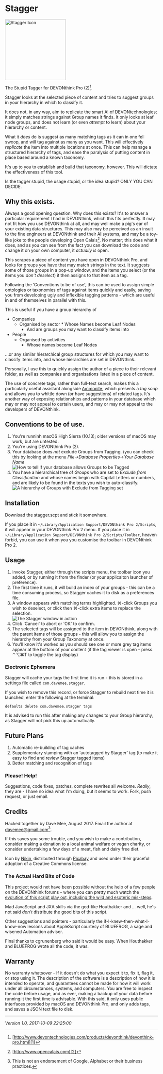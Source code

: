 # Stagger

<img alt="Stagger Icon" src="images-readme/Stagger.png" width=200px height=200px/>

The Stupid Tagger for DEVONthink Pro (2)[^1].

Stagger looks at the selected piece of content and tries to suggest groups in your hierarchy in which to classify it. 

It does not, in any way, aim to replicate the smart AI of DEVONtechnologies; it simply matches strings against Group names it finds. It only looks at leaf node groups, and does not learn (or even *attempt* to learn) about your hierarchy or content. 

What it *does* do is suggest as many matching tags as it can in one fell swoop, and will tag against as many as you want. This will effectively *replicate* the item into multiple locations at once. This can help manage a structured hierarchy of tags, and ease the paralysis of putting content in place based around a known taxonomy.

It's up to you to establish and build that taxonomy, however. This will dictate the effectiveness of this tool.

Is the tagger stupid, the usage stupid, or the idea stupid? ONLY YOU CAN DECIDE.

## Why this exists.

Always a good opening question. Why does this exists? It's to answer a particular requirement I had in DEVONthink, which this fits perfectly. It may not fit how you use DEVONthink at all, and may well make a pig's ear of your existing data structures. This may also may be perceived as an insult to the fine engineers at DEVONthink and their AI systems, and may be a toy-like joke to the people developing Open Calais[^2]. No matter; this does what it does, and as you can see from the fact you can download the code and change it on your own computer, it *actually is* open.

This scrapes a piece of content you have open in DEVONthink Pro, and looks for groups you have that may match strings in the text. It suggests some of those groups in a pop-up window, and the items you select (or the items you *don't deselect*) it then assigns to that item as a tag.

Following the 'Conventions to be of use', this can be used to assign simple ontologies or taxonomies of tags against items quickly and easily, saving you from developing ugly and inflexible tagging patterns - which are useful in and of themselves in parallel with this.

This is useful if you have a group hierarchy of  

* Companies
	 * Organised by sector
		   * Whose Names become Leaf Nodes
		* And are groups you may want to classify items into
* People
	* Organised by activities
		* Whose names become Leaf Nodes

...or any similar hierarchical group structures for which you may want to classify items into, and whose hierarchies are set in DEVONthink.

Personally, I use this to quickly assign the author of a piece to their relevant folder, as well as companies and organisations listed in a piece of content.

The use of concrete tags, rather than full-text search, makes this a particularly useful assistant alongside [Ammonite][3], which presents a *tag soup* and allows you to whittle down (or have suggestions) of related tags. It's another way of exposing relationships and patterns in your database which may or may not appeal to certain users, and may or may not appeal to the developers of DEVONthink.

## Conventions to be of use.

1. You're runninh macOS High Sierra (10.13); older versions of macOS may work, but are untested.
2. You're using DEVONthink Pro (2).
3. Your database does *not* exclude Groups from Tagging.    (you can check this by looking at the menu *File*→*Database Properties*→*Your Database Name*  
	![How to tell if your database allows Groups to be Tagged][image-1]
4. You have a hierarchical tree of *Groups* who are set to  *Exclude from Classification* and whose names begin with Capital Letters or numbers, and are likely to be found in the texts you wish to auto-classify.  
	![A hierarchy of Groups with Exclude from Tagging set][image-2]

## Installation

Download the stagger.scpt and stick it somewhere.

If you place it in `~/Library/Application Support/DEVONthink Pro 2/Scripts`, it will appear in your DEVONthink Pro 2 menu. If you place it in  `~/Library/Application Support/DEVONthink Pro 2/Scripts/Toolbar`, heaven forbid, you can use it when you you customise the toolbar in DEVONthink Pro 2.

## Usage

1. Invoke Stagger, either through the scripts menu, the toolbar icon you added, or by running it from the finder (or your applicaiton launcher of preference).
2. The first time it runs, it will build an index of your groups - this can be a time consuming process, so Stagger caches it to disk as a preferences file.
3. A window appears with matching terms highlighted. ⌘-click Groups you wish to deselect, or click then ⌘-click extra items to replace the selection.  
	![The Stagger window in action][image-3]
4. Click 'Cancel' to abort or 'OK' to confirm.
5. The selected tags will be assigned to the item in DEVONthink, along with the parent items of those groups - this will allow you to assign the hierarchy from your Group Taxonomy at once.
6. You'll know it's worked as you should see one or more grey tag items appear at the bottom of your content (if the tag viewer is open - press ⌃⌥⌘T to toggle the tag display)

### Electronic Ephemera

Stagger will cache your tags the first time it is run - this is stored in a settings file called `com.davemee.stagger`. 

If you wish to remove this record, or force Stagger to rebuild next time it is launched, enter the following at the terminal:

`defaults delete com.davemee.stagger tags`

It is advised to run this after making any changes to your Group hierarchy, as Stagger will not pick this up automatically.

## Future Plans

1. Automatic re-building of tag caches
2. Supplementary stamping with an 'autotagged by Stagger' tag (to make it easy to find and review Stagger tagged items)
3. Better matching and recognition of tags

### Please! Help!

Suggestions, code fixes, patches, complete rewrites all welcome. *Really*, they are - I have no idea what I'm doing, but it seems to work. Fork, push request, or just email.

## Credits

Hacked together by Dave Mee, August 2017. Email the author at [davemee@gmail.com][4][^3].

If this saves you some trouble, and you wish to make a contribution, consider making a donation to a local animal welfare or vegan charity, or consider undertaking a few days of a meat, fish and dairy free diet. 

Icon by [Nikin ][5] distributed through [Pixabay][6] and used under their graceful adoption of a Creative Commons license.

### The Actual Hard Bits of Code

This project would not have been possible without the help of a few people on the DEVONthink forums - where you can pretty much watch the [evolution of this script play out, including the wild and esoteric mis-steps][7].

Mad JavaScript and JXA skills via the god-like Houthakker and ... well, he's not said *don't* distribute the good bits of this script.

Other suggestions and pointers - particularly the if-I-knew-then-what-I-know-now lessons about AppleScript courtesy of BLUEFROG, a sage and wisened Automation adviser.

Final thanks to cgrunenberg who said it would be easy. When Houthakker and BLUEFROG wrote all the code, it was.

## Warranty

No warranty whatsover -  If it doesn't do what you expect it to, fix it, flag it, or stop using it. The description of the software is a description of how it is intended to operate, and guarantees cannot be made for how it will work under all circumstances, systems, and computers. You are free to inspect the code before usage, and as ever, making a backup of your data before running it the first time is advisable. With this said, it only uses public interfaces provided by macOS and DEVONthink Pro, and only adds tags, and saves a JSON text file to disk.

---- 

*Version 1.0, 2017-10-09 22:25:00*

[^1]:	[http://www.devontechnologies.com/products/devonthink/devonthink-pro.html][1]

[^2]:	[http://www.opencalais.com][2]

[^3]:	This is not an endorsement of Google, Alphabet or their business practices.

[1]:	http://www.devontechnologies.com/products/devonthink/devonthink-pro.html "DEVONthink Pro 2"
[2]:	http://www.opencalais.com "Reuters Open Calais"
[3]:	http://www.soma-zone.com/Ammonite/ "Ammonite"
[4]:	mailto:davemee@gmail.com "davemee@gmail.com"
[5]:	https://pixabay.com/en/users/Nikin-253338/?
[6]:	https://cdn.pixabay.com/photo/2017/03/16/04/16/tags-2148132_640.png?attachment,%20https://pixabay.com/en/tags-paper-tag-paper-label-2148132/
[7]:	http://forum.devontechnologies.com/viewtopic.php?f=20&t=24937

[image-1]:	./images-readme/Exclude%20Groups%20from%20Tagging.png "Exclude Groups from Tagging"
[image-2]:	images-readme/Excluded%20from%20Classification%20Group%20Hierarchy.png "Excluded from Classification Group Hierarchy"
[image-3]:	./images-readme/Stagger%20Window.png "Stagger Window"